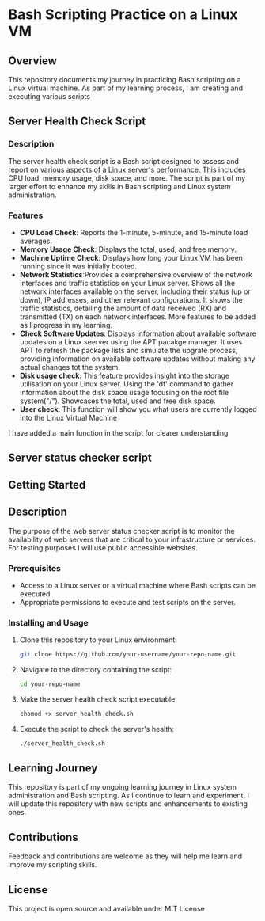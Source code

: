 # Bash Scripting Practice on a Linux VM

## Overview
This repository documents my journey in practicing Bash scripting on a Linux virtual machine. As part of my learning process, I am creating and executing various scripts

## Server Health Check Script

### Description
The server health check script is a Bash script designed to assess and report on various aspects of a Linux server's performance. This includes CPU load, memory usage, disk space, and more. The script is part of my larger effort to enhance my skills in Bash scripting and Linux system administration.

### Features
- **CPU Load Check**: Reports the 1-minute, 5-minute, and 15-minute load averages.
- **Memory Usage Check**: Displays the total, used, and free memory.
- **Machine Uptime Check**: Displays how long your Linux VM has been running since it was initially booted. 
- **Network Statistics**:Provides a comprehensive overview of the network interfaces and traffic statistics on your Linux server. Shows all the  network interfaces available on the server, including their status (up or down), IP addresses, and other relevant configurations. It shows the traffic statistics, detailing the amount of data received (RX) and transmitted (TX) on each network interfaces.
More features to be added as I progress in my learning.
- **Check Software Updates**: Displays information about available software updates on a Linux seerver using the APT pacakge manager. It uses APT to refresh the package lists and simulate the upgrate process, providing information on available software updates without making any actual changes tot the system. 
- **Disk usage check**: This feature provides insight into the storage utilisation on your Linux server. Using the 'df' command to gather information about the disk space usage focusing on the root file system("/"). Showcases the total, used and free disk space.  
- **User check**: This function will show you what users are currently logged into the Linux Virtual Machine

I have added a main function in the script for clearer understanding

## Server status checker script

## Getting Started

## Description 
The purpose of the web server status checker script is to monitor the availability of web servers that are critical to your infrastructure or services. For testing purposes I will use public accessible websites. 


### Prerequisites
- Access to a Linux server or a virtual machine where Bash scripts can be executed.
- Appropriate permissions to execute and test scripts on the server.

### Installing and Usage
1. Clone this repository to your Linux environment:
   ```bash
   git clone https://github.com/your-username/your-repo-name.git
   ```
2. Navigate to the directory containing the script:
   ```bash
   cd your-repo-name
   ```
3. Make the server health check script executable:
   ```bash 
   chomod +x server_health_check.sh
   ```
4. Execute the script to check the server's health:
   ```bash
   ./server_health_check.sh
   ```

## Learning Journey

This repository is part of my ongoing learning journey in Linux system administration and Bash scripting. As I continue to learn and experiment, I will update this repository with new scripts and enhancements to existing ones.

## Contributions
Feedback and contributions are welcome as they will help me learn and improve my scripting skills.

## License 
This project is open source and available under MIT License 


